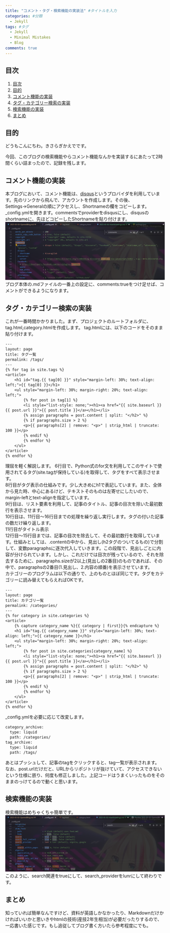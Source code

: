 ```yaml
---
title: "コメント・タグ・検索機能の実装法" #タイトルを入力
categories: #分類
  - Jekyll
tags: #タグ
  - Jekyll
  - Minimal Mistakes
  - Blog
comments: true
---
```

## 目次
1. [目次](#目次)
2. [目的](#目的)
2. [コメント機能の実装](#コメント機能の実装)
3. [タグ・カテゴリー検索の実装](#タグ・カテゴリー検索の実装)
4. [検索機能の実装](#検索機能の実装)
5. [まとめ](#まとめ)

## 目的
どうもこんにちわ。きさらぎかえでです。<br>

今回、このブログの検索機能やらコメント機能なんかを実装するにあたって2時間くらい詰まったので、記録を残します。<br>

## コメント機能の実装
本ブログにおいて、コメント機能は、[disqus](https://disqus.com/admin/install/platforms/jekyll/)というプロバイダを利用しています。先のリンクから飛んで、アカウントを作成します。その後、Settings→Generalの順にアクセスし、Shortnameの欄をコピーします。<br>
_config.ymlを開きます。commentsでproviderをdisqusにし、disqusのshortnameに、先ほどコピーしたShortnameを貼り付けます。
![disqus_config](/assets/Picture/HowToSetting/Config.png)
ブログ本体の.mdファイルの一番上の設定に、comments:trueをつけ足せば、コメントができるようになります。

## タグ・カテゴリー検索の実装
これが一番時間かかりました。まず、プロジェクトのルートフォルダに、tag.html,category.htmlを作成します。
tag.htmlには、以下のコードをそのまま貼り付けます。
```
---
layout: page
title: タグ一覧
permalink: /tags/
---
{% for tag in site.tags %}
<article>
    <h1 id="tag.{{ tag[0] }}" style="margin-left: 30%; text-align: left;">{{ tag[0] }}</h1>
    <ul style="margin-left: 30%; margin-right: 20%; text-align: left;">
        {% for post in tag[1] %}
        <li style="list-style: none;"><h1><a href="{{ site.baseurl }}{{ post.url }}">{{ post.title }}</a></h1></li>
        {% assign paragraphs = post.content | split: "</h2>" %}
        {% if paragraphs.size > 2 %}
        <p>{{ paragraphs[2] | remove: "<p>" | strip_html | truncate: 100 }}</p>
        {% endif %}
        {% endfor %}
    </ul>
</article>
{% endfor %}
```
理屈を軽く解説します。
6行目で、Python式のfor文を利用してこのサイトで使用されてるタグ(site.tagが保持している)を取得して、タグをすべて表示させます。<br>
8行目がタグ表示の仕組みです。少し大きめにh1で表記しています。また、全体から見た時、中心にあるけど、テキストそのものは左寄せにしたいので、margin-leftとtext-alignを指定しています。<br>
9行目は、リスト要素を利用して、記事のタイトル、記事の目次を除いた最初数行を表示させます。<br>
10行目は、11行目～16行目までの処理を繰り返し実行します。タグの付いた記事の数だけ繰り返します。<br>
11行目がタイトル表示<br>
12行目～15行目までは、記事の目次を除去して、その最初数行を取得しています。仕組みとしては、.contentの中から、見出し(h2タグのついてるもの)で分割して、変数paragraphsに逐次代入していきます。この段階で、見出しごとに内容が分けられています。しかし、これだけでは目次が残っているので、それを除去するために、paragraphs.sizeが2以上(見出しの2番目)のものであれば、その中で、paragraphsの2番目(1.見出し、2.内容の順番)を表示させています。<br>
カテゴリーのプログラムは以下の通りで、上のものとほぼ同じです。タグをカテゴリーに読み替えてもらえればOKです。
```
---
layout: page
title: カテゴリ一覧
permalink: /categories/
---
{% for category in site.categories %}
<article>
    {% capture category_name %}{{ category | first}}{% endcapture %}
    <h1 id="tag.{{ category_name }}" style="margin-left: 30%; text-align: left;">{{ category_name }}</h1>
    <ul style="margin-left: 30%; margin-right: 20%; text-align: left;">
        {% for post in site.categories[category_name] %}
        <li style="list-style: none;"><h1><a href="{{ site.baseurl }}{{ post.url }}">{{ post.title }}</a></h1></li>
        {% assign paragraphs = post.content | split: "</h2>" %}
        {% if paragraphs.size > 2 %}
        <p>{{ paragraphs[2] | remove: "<p>" | strip_html | truncate: 100 }}</p>
        {% endif %}
        {% endfor %}
    </ul>
</article>
{% endfor %}
```
_config.ymlを必要に応じて改変します。
```
category_archive:
  type: liquid
  path: /categories/
tag_archive:
  type: liquid
  path: /tags/
```
あとはプッシュして、記事のtagをクリックすると、tag一覧が表示されます。
なお、post.urlだけだと、URLからリポジトリが抜けていて、アクセスできないという仕様に嵌り、何度も修正しました。上記コードはうまくいったものをそのままのっけてるので動くと思います。

## 検索機能の実装
検索機能はめちゃくちゃ簡単です。
![SearchConfig](/assets/Picture/HowToSetting/SearchConfig.png)
このように、search関連をtrueにして、search_providerをlunrにして終わりです。

## まとめ
知っていれば簡単なんですけど、資料が英語しかなかったり、Markdownだけかければいいかと思いきやhtmlの技術(産技2年生相当)が必要だったりするので、一応書いた感じです。もし追従してブログ書く方いたら参考程度にでも。